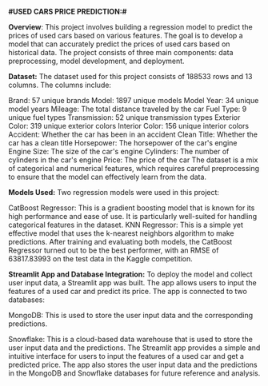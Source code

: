 **#USED CARS PRICE PREDICTION:#**

**Overview**:
This project involves building a regression model to predict the prices of used cars based on various features. The goal is to develop a model that can accurately predict the prices of used cars based on historical data. The project consists of three main components: data preprocessing, model development, and deployment.

**Dataset:**
The dataset used for this project consists of 188533 rows and 13 columns. The columns include:

Brand: 57 unique brands
Model: 1897 unique models
Model Year: 34 unique model years
Mileage: The total distance traveled by the car
Fuel Type: 9 unique fuel types
Transmission: 52 unique transmission types
Exterior Color: 319 unique exterior colors
Interior Color: 156 unique interior colors
Accident: Whether the car has been in an accident
Clean Title: Whether the car has a clean title
Horsepower: The horsepower of the car's engine
Engine Size: The size of the car's engine
Cylinders: The number of cylinders in the car's engine
Price: The price of the car
The dataset is a mix of categorical and numerical features, which requires careful preprocessing to ensure that the model can effectively learn from the data.

**Models Used:**
Two regression models were used in this project:

CatBoost Regressor: This is a gradient boosting model that is known for its high performance and ease of use. It is particularly well-suited for handling categorical features in the dataset.
KNN Regressor: This is a simple yet effective model that uses the k-nearest neighbors algorithm to make predictions.
After training and evaluating both models, the CatBoost Regressor turned out to be the best performer, with an RMSE of 63817.83993 on the test data in the Kaggle competition.

**Streamlit App and Database Integration:**
To deploy the model and collect user input data, a Streamlit app was built. The app allows users to input the features of a used car and predict its price. The app is connected to two databases:

MongoDB: This is used to store the user input data and the corresponding predictions.

Snowflake: This is a cloud-based data warehouse that is used to store the user input data and the predictions.
The Streamlit app provides a simple and intuitive interface for users to input the features of a used car and get a predicted price. The app also stores the user input data and the predictions in the MongoDB and Snowflake databases for future reference and analysis.
